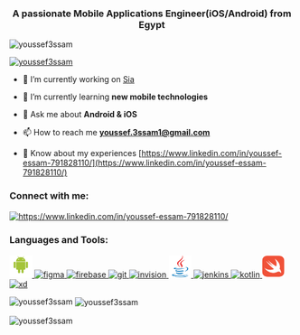 <h3 align="center">A passionate Mobile Applications Engineer(iOS/Android) from Egypt</h3>

<p align="left"> <img src="https://komarev.com/ghpvc/?username=youssef3ssam&label=Profile%20views&color=0e75b6&style=flat" alt="youssef3ssam" /> </p>

<p align="left"> <a href="https://github.com/ryo-ma/github-profile-trophy"><img src="https://github-profile-trophy.vercel.app/?username=youssef3ssam" alt="youssef3ssam" /></a> </p>

- 🔭 I’m currently working on [Sia](https://play.google.com/store/apps/details?id=com.siaworld.app)

- 🌱 I’m currently learning **new mobile technologies**

- 💬 Ask me about **Android & iOS**

- 📫 How to reach me **youssef.3ssam1@gmail.com**

- 📄 Know about my experiences [https://www.linkedin.com/in/youssef-essam-791828110/](https://www.linkedin.com/in/youssef-essam-791828110/)

<h3 align="left">Connect with me:</h3>
<p align="left">
<a href="https://linkedin.com/in/https://www.linkedin.com/in/youssef-essam-791828110/" target="blank"><img align="center" src="https://raw.githubusercontent.com/rahuldkjain/github-profile-readme-generator/master/src/images/icons/Social/linked-in-alt.svg" alt="https://www.linkedin.com/in/youssef-essam-791828110/" height="30" width="40" /></a>
</p>

<h3 align="left">Languages and Tools:</h3>
<p align="left"> <a href="https://developer.android.com" target="_blank" rel="noreferrer"> <img src="https://raw.githubusercontent.com/devicons/devicon/master/icons/android/android-original-wordmark.svg" alt="android" width="40" height="40"/> </a> <a href="https://www.figma.com/" target="_blank" rel="noreferrer"> <img src="https://www.vectorlogo.zone/logos/figma/figma-icon.svg" alt="figma" width="40" height="40"/> </a> <a href="https://firebase.google.com/" target="_blank" rel="noreferrer"> <img src="https://www.vectorlogo.zone/logos/firebase/firebase-icon.svg" alt="firebase" width="40" height="40"/> </a> <a href="https://git-scm.com/" target="_blank" rel="noreferrer"> <img src="https://www.vectorlogo.zone/logos/git-scm/git-scm-icon.svg" alt="git" width="40" height="40"/> </a> <a href="https://www.invisionapp.com/" target="_blank" rel="noreferrer"> <img src="https://www.vectorlogo.zone/logos/invisionapp/invisionapp-icon.svg" alt="invision" width="40" height="40"/> </a> <a href="https://www.java.com" target="_blank" rel="noreferrer"> <img src="https://raw.githubusercontent.com/devicons/devicon/master/icons/java/java-original.svg" alt="java" width="40" height="40"/> </a> <a href="https://www.jenkins.io" target="_blank" rel="noreferrer"> <img src="https://www.vectorlogo.zone/logos/jenkins/jenkins-icon.svg" alt="jenkins" width="40" height="40"/> </a> <a href="https://kotlinlang.org" target="_blank" rel="noreferrer"> <img src="https://www.vectorlogo.zone/logos/kotlinlang/kotlinlang-icon.svg" alt="kotlin" width="40" height="40"/> </a> <a href="https://developer.apple.com/swift/" target="_blank" rel="noreferrer"> <img src="https://raw.githubusercontent.com/devicons/devicon/master/icons/swift/swift-original.svg" alt="swift" width="40" height="40"/> </a> <a href="https://www.adobe.com/products/xd.html" target="_blank" rel="noreferrer"> <img src="https://cdn.worldvectorlogo.com/logos/adobe-xd.svg" alt="xd" width="40" height="40"/> </a> </p>

<p><img align="left" src="https://github-readme-stats.vercel.app/api/top-langs?username=youssef3ssam&show_icons=true&locale=en&layout=compact" alt="youssef3ssam" /></p>

<p>&nbsp;<img align="center" src="https://github-readme-stats.vercel.app/api?username=youssef3ssam&show_icons=true&locale=en" alt="youssef3ssam" /></p>

<p><img align="center" src="https://github-readme-streak-stats.herokuapp.com/?user=youssef3ssam&" alt="youssef3ssam" /></p>

